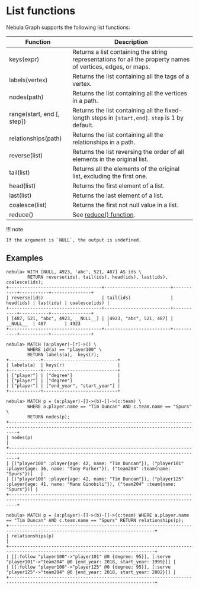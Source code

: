# List functions

Nebula Graph supports the following list functions:

| Function                   | Description                                                                                                  |
| ----                       | ----                                                                                                         |
| keys(expr)                 | Returns a list containing the string representations for all the property names of vertices, edges, or maps. |
| labels(vertex)             | Returns the list containing all the tags of a vertex.                                                        |
| nodes(path)                | Returns the list containing all the vertices in a path.                                                      |
| range(start, end [, step]) | Returns the list containing all the fixed-length steps in `[start,end]`. `step` is 1 by default.             |
| relationships(path)        | Returns the list containing all the relationships in a path.                                                 |
| reverse(list)              | Returns the list reversing the order of all elements in the original list.                                   |
| tail(list)                 | Returns all the elements of the original list, excluding the first one.                                      |
| head(list)                 | Returns the first element of a list.                                                                         |
| last(list)                 | Returns the last element of a list.                                                                          |
| coalesce(list)             | Returns the first not null value in a list.                                                                  |
| reduce()                   | See [reduce() function](./11.reduce.md).                                                                     |

!!! note

    If the argument is `NULL`, the output is undefined.

## Examples

```ngql
nebula> WITH [NULL, 4923, 'abc', 521, 487] AS ids \
        RETURN reverse(ids), tail(ids), head(ids), last(ids), coalesce(ids);
+-----------------------------------+-------------------------+-----------+-----------+---------------+
| reverse(ids)                      | tail(ids)               | head(ids) | last(ids) | coalesce(ids) |
+-----------------------------------+-------------------------+-----------+-----------+---------------+
| [487, 521, "abc", 4923, __NULL__] | [4923, "abc", 521, 487] | __NULL__  | 487       | 4923          |
+-----------------------------------+-------------------------+-----------+-----------+---------------+

nebula> MATCH (a:player)-[r]->() \
        WHERE id(a) == "player100" \
        RETURN labels(a),  keys(r);
+------------+----------------------------+
| labels(a)  | keys(r)                    |
+------------+----------------------------+
| ["player"] | ["degree"]                 |
| ["player"] | ["degree"]                 |
| ["player"] | ["end_year", "start_year"] |
+------------+----------------------------+

nebula> MATCH p = (a:player)-[]->(b)-[]->(c:team) \
        WHERE a.player.name == "Tim Duncan" AND c.team.name == "Spurs" \
        RETURN nodes(p);
+-----------------------------------------------------------------------------------------------------------------------------------------------+
| nodes(p)                                                                                                                                      |
+-----------------------------------------------------------------------------------------------------------------------------------------------+
| [("player100" :player{age: 42, name: "Tim Duncan"}), ("player101" :player{age: 36, name: "Tony Parker"}), ("team204" :team{name: "Spurs"})]   |
| [("player100" :player{age: 42, name: "Tim Duncan"}), ("player125" :player{age: 41, name: "Manu Ginobili"}), ("team204" :team{name: "Spurs"})] |
+-----------------------------------------------------------------------------------------------------------------------------------------------+

nebula> MATCH p = (a:player)-[]->(b)-[]->(c:team) WHERE a.player.name == "Tim Duncan" AND c.team.name == "Spurs" RETURN relationships(p);
+-----------------------------------------------------------------------------------------------------------------------------+
| relationships(p)                                                                                                            |
+-----------------------------------------------------------------------------------------------------------------------------+
| [[:follow "player100"->"player101" @0 {degree: 95}], [:serve "player101"->"team204" @0 {end_year: 2018, start_year: 1999}]] |
| [[:follow "player100"->"player125" @0 {degree: 95}], [:serve "player125"->"team204" @0 {end_year: 2018, start_year: 2002}]] |
+-----------------------------------------------------------------------------------------------------------------------------+
```
